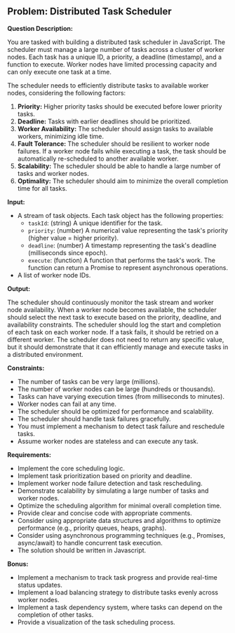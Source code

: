 ## Problem: Distributed Task Scheduler

**Question Description:**

You are tasked with building a distributed task scheduler in JavaScript. The scheduler must manage a large number of tasks across a cluster of worker nodes. Each task has a unique ID, a priority, a deadline (timestamp), and a function to execute. Worker nodes have limited processing capacity and can only execute one task at a time.

The scheduler needs to efficiently distribute tasks to available worker nodes, considering the following factors:

1.  **Priority:** Higher priority tasks should be executed before lower priority tasks.
2.  **Deadline:** Tasks with earlier deadlines should be prioritized.
3.  **Worker Availability:** The scheduler should assign tasks to available workers, minimizing idle time.
4.  **Fault Tolerance:** The scheduler should be resilient to worker node failures. If a worker node fails while executing a task, the task should be automatically re-scheduled to another available worker.
5.  **Scalability:** The scheduler should be able to handle a large number of tasks and worker nodes.
6.  **Optimality:** The scheduler should aim to minimize the overall completion time for all tasks.

**Input:**

*   A stream of task objects. Each task object has the following properties:
    *   `taskId`: (string) A unique identifier for the task.
    *   `priority`: (number) A numerical value representing the task's priority (higher value = higher priority).
    *   `deadline`: (number) A timestamp representing the task's deadline (milliseconds since epoch).
    *   `execute`: (function) A function that performs the task's work. The function can return a Promise to represent asynchronous operations.
*   A list of worker node IDs.

**Output:**

The scheduler should continuously monitor the task stream and worker node availability. When a worker node becomes available, the scheduler should select the next task to execute based on the priority, deadline, and availability constraints. The scheduler should log the start and completion of each task on each worker node. If a task fails, it should be retried on a different worker. The scheduler does not need to return any specific value, but it should demonstrate that it can efficiently manage and execute tasks in a distributed environment.

**Constraints:**

*   The number of tasks can be very large (millions).
*   The number of worker nodes can be large (hundreds or thousands).
*   Tasks can have varying execution times (from milliseconds to minutes).
*   Worker nodes can fail at any time.
*   The scheduler should be optimized for performance and scalability.
*   The scheduler should handle task failures gracefully.
*   You must implement a mechanism to detect task failure and reschedule tasks.
*   Assume worker nodes are stateless and can execute any task.

**Requirements:**

*   Implement the core scheduling logic.
*   Implement task prioritization based on priority and deadline.
*   Implement worker node failure detection and task rescheduling.
*   Demonstrate scalability by simulating a large number of tasks and worker nodes.
*   Optimize the scheduling algorithm for minimal overall completion time.
*   Provide clear and concise code with appropriate comments.
*   Consider using appropriate data structures and algorithms to optimize performance (e.g., priority queues, heaps, graphs).
*   Consider using asynchronous programming techniques (e.g., Promises, async/await) to handle concurrent task execution.
*   The solution should be written in Javascript.

**Bonus:**

*   Implement a mechanism to track task progress and provide real-time status updates.
*   Implement a load balancing strategy to distribute tasks evenly across worker nodes.
*   Implement a task dependency system, where tasks can depend on the completion of other tasks.
*   Provide a visualization of the task scheduling process.
